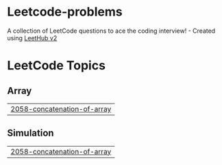 # Leetcode-problems
A collection of LeetCode questions to ace the coding interview! - Created using [LeetHub v2](https://github.com/arunbhardwaj/LeetHub-2.0)

<!---LeetCode Topics Start-->
# LeetCode Topics
## Array
|  |
| ------- |
| [2058-concatenation-of-array](https://github.com/prenitha10/Leetcode-problems/tree/master/2058-concatenation-of-array) |
## Simulation
|  |
| ------- |
| [2058-concatenation-of-array](https://github.com/prenitha10/Leetcode-problems/tree/master/2058-concatenation-of-array) |
<!---LeetCode Topics End-->